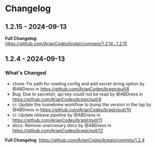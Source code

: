 # Changelog

## 1.2.15 - 2024-09-13

**Full Changelog**: https://github.com/ArjanCodes/bragir/compare/1.2.14...1.2.15

## 1.2.4 - 2024-09-13

### What's Changed

* chore: Fix path for reading config and add secret string option by @ABDreos in https://github.com/ArjanCodes/bragir/pull/8
* Bug: Due to secretstr, api key could not be read by @ABDreos in https://github.com/ArjanCodes/bragir/pull/9
* ci: Update the homebrew workflow to bump the version in the tap by @ABDreos in https://github.com/ArjanCodes/bragir/pull/10
* ci: Update release pipeline by @ABDreos in https://github.com/ArjanCodes/bragir/pull/11
* docs: Remove uneccesary docs by @ABDreos in https://github.com/ArjanCodes/bragir/pull/12

**Full Changelog**: https://github.com/ArjanCodes/bragir/commits/1.2.4

